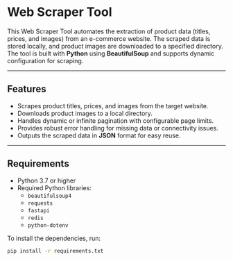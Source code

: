 # Web Scraper Tool

This Web Scraper Tool automates the extraction of product data (titles, prices, and images) from an e-commerce website. The scraped data is stored locally, and product images are downloaded to a specified directory. The tool is built with **Python** using **BeautifulSoup** and supports dynamic configuration for scraping.

---

## Features

- Scrapes product titles, prices, and images from the target website.
- Downloads product images to a local directory.
- Handles dynamic or infinite pagination with configurable page limits.
- Provides robust error handling for missing data or connectivity issues.
- Outputs the scraped data in **JSON** format for easy reuse.

---

## Requirements

- Python 3.7 or higher
- Required Python libraries:
  - `beautifulsoup4`
  - `requests`
  - `fastapi`
  - `redis`
  - `python-dotenv`

To install the dependencies, run:

```bash
pip install -r requirements.txt
